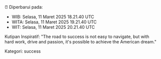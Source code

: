 ⏰ Diperbarui pada:
- WIB: Selasa, 11 Maret 2025 18.21.40 UTC
- WITA: Selasa, 11 Maret 2025 19.21.40 UTC
- WIT: Selasa, 11 Maret 2025 20.21.40 UTC

Kutipan Inspiratif:
"The road to success is not easy to navigate, but with hard work, drive and passion, it's possible to achieve the American dream."


Kategori: success

